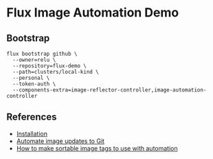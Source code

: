 # Flux Image Automation Demo

## Bootstrap

```
flux bootstrap github \
  --owner=relu \
  --repository=flux-demo \
  --path=clusters/local-kind \
  --personal \
  --token-auth \
  --components-extra=image-reflector-controller,image-automation-controller
```

## References

* [Installation](https://fluxcd.io/docs/guides/installation/)
* [Automate image updates to Git](https://fluxcd.io/docs/guides/image-update/)
* [How to make sortable image tags to use with automation](https://fluxcd.io/docs/guides/sortable-image-tags/)
